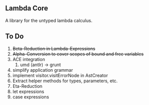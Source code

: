 ## Lambda Core

A library for the untyped lambda calculus.

## To Do
1. ~~Beta-Reduction in Lambda-Expressions~~
1. ~~Alpha-Conversion to cover scopes of bound and free variables~~
1. ACE integration
    1. umd (antlr) -> grunt
1. simplify application grammar
1. implement visitor.visitErrorNode in AstCreator
1. Extract helper methods for types, parameters, etc.
1. Eta-Reduction
1. let expressions
1. case expressions

